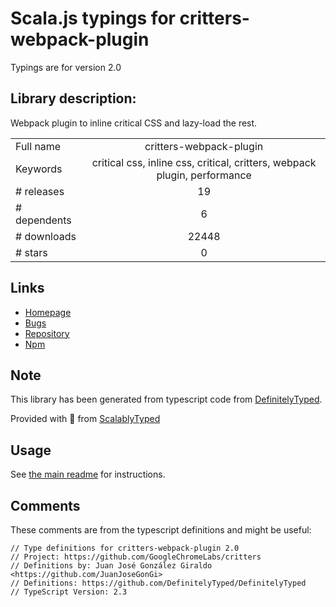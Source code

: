 
# Scala.js typings for critters-webpack-plugin

Typings are for version 2.0

## Library description:
Webpack plugin to inline critical CSS and lazy-load the rest.

|                    |                 |
| ------------------ | :-------------: |
| Full name          | critters-webpack-plugin |
| Keywords           | critical css, inline css, critical, critters, webpack plugin, performance |
| # releases         | 19 |
| # dependents       | 6 |
| # downloads        | 22448 |
| # stars            | 0 |

## Links
- [Homepage](https://github.com/GoogleChromeLabs/critters#readme)
- [Bugs](https://github.com/GoogleChromeLabs/critters/issues)
- [Repository](https://github.com/GoogleChromeLabs/critters)
- [Npm](https://www.npmjs.com/package/critters-webpack-plugin)
    


## Note
This library has been generated from typescript code from [DefinitelyTyped](https://definitelytyped.org).

Provided with :purple_heart: from [ScalablyTyped](https://github.com/oyvindberg/ScalablyTyped)

## Usage
See [the main readme](../../readme.md) for instructions.

## Comments

These comments are from the typescript definitions and might be useful:
```
// Type definitions for critters-webpack-plugin 2.0
// Project: https://github.com/GoogleChromeLabs/critters
// Definitions by: Juan José González Giraldo <https://github.com/JuanJoseGonGi>
// Definitions: https://github.com/DefinitelyTyped/DefinitelyTyped
// TypeScript Version: 2.3

```

